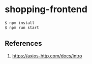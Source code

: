 # shopping-frontend

```bash
$ npm install
$ npm run start
```

## References

1. https://axios-http.com/docs/intro
